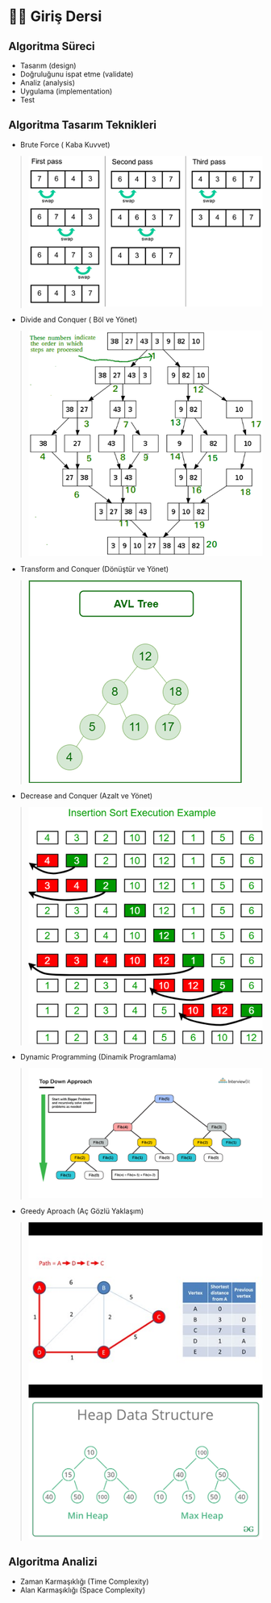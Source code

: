 # 🙋🏻 Giriş Dersi

## Algoritma Süreci

- Tasarım (design)
- Doğruluğunu ispat etme (validate)
- Analiz (analysis)
- Uygulama (implementation)
- Test

## Algoritma Tasarım Teknikleri

- Brute Force ( Kaba Kuvvet)

> ![Buble Sort](img/bubble_sort.png)

- Divide and Conquer ( Böl ve Yönet)

> ![Merge Sort](img/merge-sort.png)

- Transform and Conquer (Dönüştür ve Yönet)

> ![AVL Tree](img/avl.png)

- Decrease and Conquer (Azalt ve Yönet)
  
> ![insertion Sort](img/insertionsort.png)

- Dynamic Programming (Dinamik Programlama)
  
> ![Fibonacci Dynamic Programming](img/fibonacci-dynamic-programming.png)

- Greedy Aproach (Aç Gözlü Yaklaşım)
  
> ![Dijkstra Algorithm](img/dijkstra.jpeg)
> ![Heap Tree](img/MinHeapAndMaxHeap.png)

## Algoritma Analizi

- Zaman Karmaşıklığı (Time Complexity)
- Alan Karmaşıklığı (Space Complexity)
